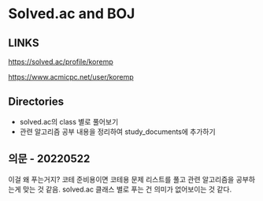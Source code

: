 # Solved.ac and BOJ

## LINKS

<https://solved.ac/profile/koremp>

<https://www.acmicpc.net/user/koremp>

## Directories

* solved.ac의 class 별로 풀어보기
* 관련 알고리즘 공부 내용을 정리하여 study_documents에 추가하기

## 의문 - 20220522

이걸 왜 푸는거지?
코테 준비용이면 코테용 문제 리스트를 풀고 관련 알고리즘을 공부하는게 맞는 것 같음.
solved.ac 클래스 별로 푸는 건 의미가 없어보이는 것 같다.
